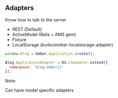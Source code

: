 ##  Adapters

Know how to talk to the server

* REST (Default)
* ActiveModel (Rails + AMS gem)
* Fixture
* LocalStorage (kurko/ember-localstorage-adapter)

```javascript
window.Blog = Ember.Application.create();

Blog.ApplicationAdapter = DS.LSAdapter.extend({
  namespace: 'blog-emberjs'
});
```

Note:

Can have model specific adapters